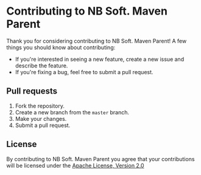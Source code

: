 # Contributing to NB Soft. Maven Parent

Thank you for considering contributing to NB Soft. Maven Parent! A few things you should know about contributing:

* If you're interested in seeing a new feature, create a new issue and describe the feature.
* If you're fixing a bug, feel free to submit a pull request.

## Pull requests

1. Fork the repository.
2. Create a new branch from the `master` branch.
2. Make your changes.
4. Submit a pull request.

## License

By contributing to NB Soft. Maven Parent you agree that your contributions will be licensed under the [Apache License, Version 2.0](http://www.apache.org/licenses/LICENSE-2.0.txt)
